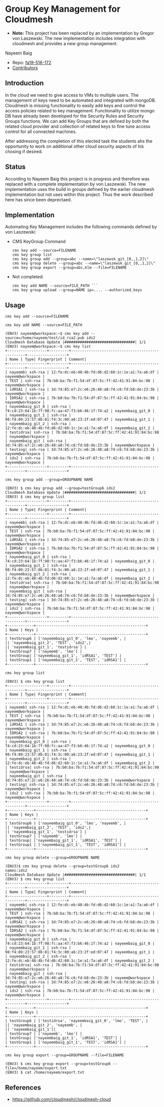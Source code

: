 # Group Key Management for Cloudmesh

* **Note:** This project has been replaced by an 
  implementation by Gregor von Laszewski. The new implementation 
  includes integration with cloudmesh and provides a new 
  group management.
  
<!--
:o2: needs to be completed

:o2: dont use two spaces at end of line 

:o2: manual page not included 

:o2: examples are unintuitve, shoudl you not start with an emmpty list ?

:o2: commands are written as `cms key add --source=FILENAME`
-->

Nayeem Baig

* Repo: [fa19-516-172](<https://github.com/cloudmesh-community/fa19-516-172/tree/master>)
* [Contributors](<https://github.com/cloudmesh-community/fa19-516-172/graphs/contributors>)

## Introduction

In the cloud we need to give access to VMs to multiple users.  The
management of keys need to be automated and integrated with mongoDB.
Cloudmesh is missing functionality to easily add keys and control the
access policies related to key management. Functionality to utilize
mongo DB have already been developed for the Security Rules and
Security Groups functions.  We can add Key Groups that are defined by
both the related cloud provider and collection of related keys to fine
tune access control for all connected machines.

After addressing the completion of this elected task the students ahs
the opportunity to work on additional other cloud security aspects of
his chosing if desired.

## Status

According to Nayeem Baig this project is in progress and therefore was replaced 
with a complete implementation by von Laszewski. The new implementation uses 
the build in groups defined by the earlier cloudmesh implementation but not 
uses within this project. Thus the work described here has since been deprectaed.


## Implementation

Automating Key Management includes the following commands defined by von Laszewski:

* CMS KeyGroup Command

  ```
  cms key add --source=FILENAME
  cms key group list
  cms key group add --group=abc --name=\"laszewsk_git_[0,,1,2]\"
  cms key group delete --group=abc --name=\"laszewsk_git_[0,,1,2]\"
  cms key group export --group=abc,klm --file=FILENAME
  ```

* Not completed:

  ```
  cms key add NAME --source=FILE_PATH ```
  cms key group upload --group=NAME ip=.... --authorized_keys
  ```

## Usage

```
cms key add --source=FILENAME

cms key add NAME --source=FILE_PATH 

(ENV3) nayeem@workspace:~$ cms key add --source=/home/nayeem/test/id_rsa2.pub ids2
Cloudmesh Database Update |################################| 1/1
(ENV3) nayeem@workspace:~$ cms key list
+------------------+---------+-------------------------------------------------+------------------+
| Name | Type| Fingerprint | Comment|
+------------------+---------+-------------------------------------------------+------------------+
| nayeemb| ssh-rsa | 12:fe:dc:eb:48:4b:fd:d6:d2:60:1c:1e:a1:7a:a6:df | nayeem@workspace |
| TEST | ssh-rsa | 7b:b0:ba:7b:f1:54:df:87:5c:ff:42:41:91:84:bc:98 | nayeem@workspace |
| idRSA1 | ssh-rsa | 3d:74:85:e7:2c:e6:26:48:a8:74:c6:fd:b8:de:23:3b | nayeem@workspace |
| IDRSA2 | ssh-rsa | 7b:b0:ba:7b:f1:54:df:87:5c:ff:42:41:91:84:bc:98 | nayeem@workspace |
| nayeembaig_git_0 | ssh-rsa | 74:cd:23:64:1b:7f:98:fc:aa:47:f3:b6:46:1f:74:a2 | nayeembaig_git_0 |
| nayeembaig_git_1 | ssh-rsa | 98:f4:89:23:57:8b:81:f4:3c:00:a6:23:2f:ed:07:47 | nayeembaig_git_1 |
| nayeembaig_git_2 | ssh-rsa | 12:fe:dc:eb:48:4b:fd:d6:d2:60:1c:1e:a1:7a:a6:df | nayeembaig_git_2 |
| testidrsa| ssh-rsa | 7b:b0:ba:7b:f1:54:df:87:5c:ff:42:41:91:84:bc:98 | nayeem@workspace |
| nayeembaig_git | ssh-rsa | 3d:74:85:e7:2c:e6:26:48:a8:74:c6:fd:b8:de:23:3b | nayeem@workspace |
| testing| ssh-rsa | 3d:74:85:e7:2c:e6:26:48:a8:74:c6:fd:b8:de:23:3b | nayeem@workspace |
| ids2 | ssh-rsa | 7b:b0:ba:7b:f1:54:df:87:5c:ff:42:41:91:84:bc:98 | nayeem@workspace |
+------------------+---------+-------------------------------------------------+------------------+

```

```
cms key group add --group=GROUPNAME NAME
```

```
(ENV3) $ cms key group add --group=testGroup6 ids2
Cloudmesh Database Update |################################| 1/1
(ENV3) $ cms key group list
+------------------+---------+-------------------------------------------------+------------------+
| Name | Type| Fingerprint | Comment|
+------------------+---------+-------------------------------------------------+------------------+
| nayeemb| ssh-rsa | 12:fe:dc:eb:48:4b:fd:d6:d2:60:1c:1e:a1:7a:a6:df | nayeem@workspace |
| TEST | ssh-rsa | 7b:b0:ba:7b:f1:54:df:87:5c:ff:42:41:91:84:bc:98 | nayeem@workspace |
| idRSA1 | ssh-rsa | 3d:74:85:e7:2c:e6:26:48:a8:74:c6:fd:b8:de:23:3b | nayeem@workspace |
| IDRSA2 | ssh-rsa | 7b:b0:ba:7b:f1:54:df:87:5c:ff:42:41:91:84:bc:98 | nayeem@workspace |
| nayeembaig_git_0 | ssh-rsa | 74:cd:23:64:1b:7f:98:fc:aa:47:f3:b6:46:1f:74:a2 | nayeembaig_git_0 |
| nayeembaig_git_1 | ssh-rsa | 98:f4:89:23:57:8b:81:f4:3c:00:a6:23:2f:ed:07:47 | nayeembaig_git_1 |
| nayeembaig_git_2 | ssh-rsa | 12:fe:dc:eb:48:4b:fd:d6:d2:60:1c:1e:a1:7a:a6:df | nayeembaig_git_2 |
| testidrsa| ssh-rsa | 7b:b0:ba:7b:f1:54:df:87:5c:ff:42:41:91:84:bc:98 | nayeem@workspace |
| nayeembaig_git | ssh-rsa | 3d:74:85:e7:2c:e6:26:48:a8:74:c6:fd:b8:de:23:3b | nayeem@workspace |
| testing| ssh-rsa | 3d:74:85:e7:2c:e6:26:48:a8:74:c6:fd:b8:de:23:3b | nayeem@workspace |
| ids2 | ssh-rsa | 7b:b0:ba:7b:f1:54:df:87:5c:ff:42:41:91:84:bc:98 | nayeem@workspace |
+------------------+---------+-------------------------------------------------+------------------+
+------------+--------------------------------------------------+
| Name | Keys |
+------------+--------------------------------------------------+
| testGroup6 | ['nayeembaig_git_0', 'lmo', 'nayeemb', |
|| 'nayeembaig_git_2', 'TEST', 'ids2',|
|| 'nayeembaig_git_1', 'testidrsa'] |
| testGroup7 | ['nayeemb', 'lmo'] |
| testGroup| ['nayeembaig_git_1', 'idRSA1', 'TEST'] |
| testGroup1 | ['nayeembaig_git_1', 'TEST', 'idRSA1'] |
+------------+--------------------------------------------------+

```

```
cms key group list
```

```
(ENV3) $ cms key group list
+------------------+---------+-------------------------------------------------+------------------+
| Name | Type| Fingerprint | Comment|
+------------------+---------+-------------------------------------------------+------------------+
| nayeemb| ssh-rsa | 12:fe:dc:eb:48:4b:fd:d6:d2:60:1c:1e:a1:7a:a6:df | nayeem@workspace |
| TEST | ssh-rsa | 7b:b0:ba:7b:f1:54:df:87:5c:ff:42:41:91:84:bc:98 | nayeem@workspace |
| idRSA1 | ssh-rsa | 3d:74:85:e7:2c:e6:26:48:a8:74:c6:fd:b8:de:23:3b | nayeem@workspace |
| IDRSA2 | ssh-rsa | 7b:b0:ba:7b:f1:54:df:87:5c:ff:42:41:91:84:bc:98 | nayeem@workspace |
| nayeembaig_git_0 | ssh-rsa | 74:cd:23:64:1b:7f:98:fc:aa:47:f3:b6:46:1f:74:a2 | nayeembaig_git_0 |
| nayeembaig_git_1 | ssh-rsa | 98:f4:89:23:57:8b:81:f4:3c:00:a6:23:2f:ed:07:47 | nayeembaig_git_1 |
| nayeembaig_git_2 | ssh-rsa | 12:fe:dc:eb:48:4b:fd:d6:d2:60:1c:1e:a1:7a:a6:df | nayeembaig_git_2 |
| testidrsa| ssh-rsa | 7b:b0:ba:7b:f1:54:df:87:5c:ff:42:41:91:84:bc:98 | nayeem@workspace |
| nayeembaig_git | ssh-rsa | 3d:74:85:e7:2c:e6:26:48:a8:74:c6:fd:b8:de:23:3b | nayeem@workspace |
| testing| ssh-rsa | 3d:74:85:e7:2c:e6:26:48:a8:74:c6:fd:b8:de:23:3b | nayeem@workspace |
| ids2 | ssh-rsa | 7b:b0:ba:7b:f1:54:df:87:5c:ff:42:41:91:84:bc:98 | nayeem@workspace |
+------------------+---------+-------------------------------------------------+------------------+
+------------+--------------------------------------------------+
| Name | Keys |
+------------+--------------------------------------------------+
| testGroup6 | ['nayeembaig_git_0', 'lmo', 'nayeemb', |
|| 'nayeembaig_git_2', 'TEST', 'ids2',|
|| 'nayeembaig_git_1', 'testidrsa'] |
| testGroup7 | ['nayeemb', 'lmo'] |
| testGroup| ['nayeembaig_git_1', 'idRSA1', 'TEST'] |
| testGroup1 | ['nayeembaig_git_1', 'TEST', 'idRSA1'] |
+------------+--------------------------------------------------+

```

```
cms key group delete --group=GROUPNAME NAME
```

```
(ENV3)$ cms key group delete --group=testGroup6 ids2
names:ids2
Cloudmesh Database Update |################################| 1/1
(ENV3) $ cms key group list
+------------------+---------+-------------------------------------------------+------------------+
| Name | Type| Fingerprint | Comment|
+------------------+---------+-------------------------------------------------+------------------+
| nayeemb| ssh-rsa | 12:fe:dc:eb:48:4b:fd:d6:d2:60:1c:1e:a1:7a:a6:df | nayeem@workspace |
| TEST | ssh-rsa | 7b:b0:ba:7b:f1:54:df:87:5c:ff:42:41:91:84:bc:98 | nayeem@workspace |
| idRSA1 | ssh-rsa | 3d:74:85:e7:2c:e6:26:48:a8:74:c6:fd:b8:de:23:3b | nayeem@workspace |
| IDRSA2 | ssh-rsa | 7b:b0:ba:7b:f1:54:df:87:5c:ff:42:41:91:84:bc:98 | nayeem@workspace |
| nayeembaig_git_0 | ssh-rsa | 74:cd:23:64:1b:7f:98:fc:aa:47:f3:b6:46:1f:74:a2 | nayeembaig_git_0 |
| nayeembaig_git_1 | ssh-rsa | 98:f4:89:23:57:8b:81:f4:3c:00:a6:23:2f:ed:07:47 | nayeembaig_git_1 |
| nayeembaig_git_2 | ssh-rsa | 12:fe:dc:eb:48:4b:fd:d6:d2:60:1c:1e:a1:7a:a6:df | nayeembaig_git_2 |
| testidrsa| ssh-rsa | 7b:b0:ba:7b:f1:54:df:87:5c:ff:42:41:91:84:bc:98 | nayeem@workspace |
| nayeembaig_git | ssh-rsa | 3d:74:85:e7:2c:e6:26:48:a8:74:c6:fd:b8:de:23:3b | nayeem@workspace |
| testing| ssh-rsa | 3d:74:85:e7:2c:e6:26:48:a8:74:c6:fd:b8:de:23:3b | nayeem@workspace |
| ids2 | ssh-rsa | 7b:b0:ba:7b:f1:54:df:87:5c:ff:42:41:91:84:bc:98 | nayeem@workspace |
+------------------+---------+-------------------------------------------------+------------------+
+------------+--------------------------------------------------+
| Name | Keys |
+------------+--------------------------------------------------+
| testGroup6 | ['testidrsa', 'nayeembaig_git_0', 'lmo', 'TEST', |
|| 'nayeembaig_git_2', 'nayeemb', |
|| 'nayeembaig_git_1']|
| testGroup7 | ['nayeemb', 'lmo'] |
| testGroup| ['nayeembaig_git_1', 'idRSA1', 'TEST'] |
| testGroup1 | ['nayeembaig_git_1', 'TEST', 'idRSA1'] |
+------------+--------------------------------------------------+

```

```
cms key group export --group=GROUPNAME --file=FILENAME 
```

```
(ENV3) $ cms key group export --group=testGroup6 --file=/home/nayeem/export.txt
(ENV3) $ cat /home/nayeem/export.txt 

```

## References

* https://github.com/cloudmesh/cloudmesh-cloud




